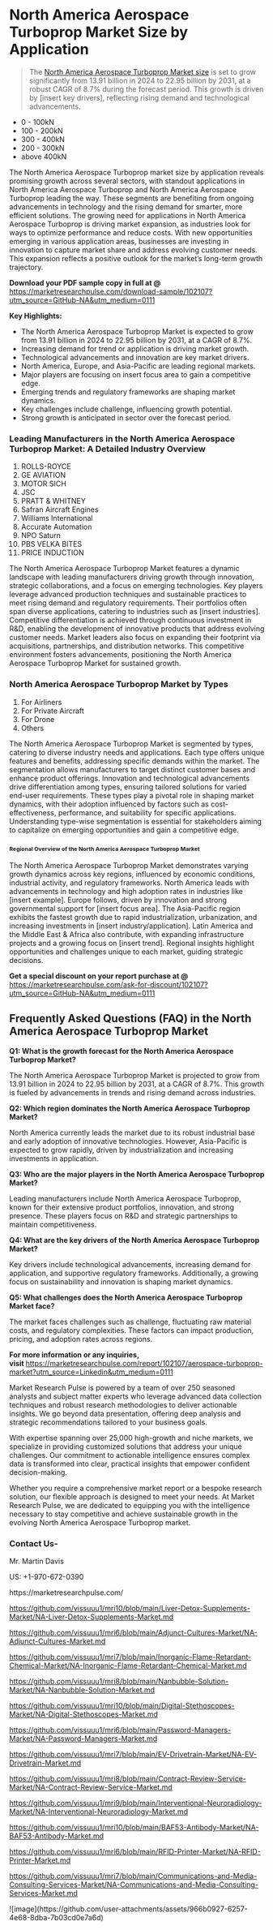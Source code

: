 <h1>North America Aerospace Turboprop Market&nbsp;Size by Application</h1><blockquote><p>The <a href="https://marketresearchpulse.com/download-sample/102107?utm_source=GitHub-NA&amp;utm_medium=0111">North America Aerospace Turboprop Market size</a> is set to grow significantly from 13.91 billion in 2024 to 22.95 billion by 2031, at a robust CAGR of 8.7% during the forecast period. This growth is driven by [insert key drivers], reflecting rising demand and technological advancements.</p></blockquote><ul><li>0 - 100kN<li> 100 - 200kN<li> 300 - 400kN<li> 200 - 300kN<li> above 400kN</li></ul><p>The North America Aerospace Turboprop market size by application reveals promising growth across several sectors, with standout applications in North America Aerospace Turboprop and North America Aerospace Turboprop leading the way. These segments are benefiting from ongoing advancements in technology and the rising demand for smarter, more efficient solutions. The growing need for applications in North America Aerospace Turboprop is driving market expansion, as industries look for ways to optimize performance and reduce costs. With new opportunities emerging in various application areas, businesses are investing in innovation to capture market share and address evolving customer needs. This expansion reflects a positive outlook for the market’s long-term growth trajectory.</p><p><strong>Download your PDF sample copy in full at @ </strong><a href="https://marketresearchpulse.com/download-sample/102107?utm_source=GitHub-NA&amp;utm_medium=0111">https://marketresearchpulse.com/download-sample/102107?utm_source=GitHub-NA&amp;utm_medium=0111</a></p><p><strong>Key Highlights: </strong></p><ul><li>The North America Aerospace Turboprop Market is expected to grow from 13.91 billion in 2024 to 22.95 billion by 2031, at a CAGR of 8.7%.</li><li>Increasing demand for trend or application is driving market growth.</li><li>Technological advancements and innovation are key market drivers.</li><li>North America, Europe, and Asia-Pacific are leading regional markets.</li><li>Major players are focusing on insert focus area to gain a competitive edge.</li><li>Emerging trends and regulatory frameworks are shaping market dynamics.</li><li>Key challenges include challenge, influencing growth potential.</li><li>Strong growth is anticipated in sector over the forecast period.</li></ul><h3>Leading Manufacturers in the North America Aerospace Turboprop Market: A Detailed Industry Overview</h3><ol><li>ROLLS-ROYCE</li><li>GE AVIATION</li><li>MOTOR SICH</li><li>JSC</li><li>PRATT & WHITNEY</li><li>Safran Aircraft Engines</li><li>Williams International</li><li>Accurate Automation</li><li>NPO Saturn</li><li>PBS VELKA BITES</li><li>PRICE INDUCTION</li></ol><div class="flex max-w-full flex-col flex-grow"><div class="min-h-8 text-message flex w-full flex-col items-end gap-2 whitespace-normal break-words [.text-message+&amp;]:mt-5" dir="auto" data-message-author-role="assistant" data-message-id="fd8432e4-4910-450d-b182-61b7bfb0a01f" data-message-model-slug="gpt-4o"><div class="flex w-full flex-col gap-1 empty:hidden first:pt-[3px]"><div class="markdown prose w-full break-words dark:prose-invert light"><p>The North America Aerospace Turboprop Market features a dynamic landscape with leading manufacturers driving growth through innovation, strategic collaborations, and a focus on emerging technologies. Key players leverage advanced production techniques and sustainable practices to meet rising demand and regulatory requirements. Their portfolios often span diverse applications, catering to industries such as [insert industries]. Competitive differentiation is achieved through continuous investment in R&amp;D, enabling the development of innovative products that address evolving customer needs. Market leaders also focus on expanding their footprint via acquisitions, partnerships, and distribution networks. This competitive environment fosters advancements, positioning the North America Aerospace Turboprop Market for sustained growth.</p></div></div></div></div><h3>North America Aerospace Turboprop Market by Types</h3><ol><li>For Airliners<li> For Private Aircraft<li> For Drone<li> Others</li></ol><div class="flex max-w-full flex-col flex-grow"><div class="min-h-8 text-message flex w-full flex-col items-end gap-2 whitespace-normal break-words [.text-message+&amp;]:mt-5" dir="auto" data-message-author-role="assistant" data-message-id="084470be-0bb7-4664-bddf-5156b4f41249" data-message-model-slug="gpt-4o-mini"><div class="flex w-full flex-col gap-1 empty:hidden first:pt-[3px]"><div class="markdown prose w-full break-words dark:prose-invert light"><p>The North America Aerospace Turboprop Market is segmented by types, catering to diverse industry needs and applications. Each type offers unique features and benefits, addressing specific demands within the market. The segmentation allows manufacturers to target distinct customer bases and enhance product offerings. Innovation and technological advancements drive differentiation among types, ensuring tailored solutions for varied end-user requirements. These types play a pivotal role in shaping market dynamics, with their adoption influenced by factors such as cost-effectiveness, performance, and suitability for specific applications. Understanding type-wise segmentation is essential for stakeholders aiming to capitalize on emerging opportunities and gain a competitive edge.</p></div></div></div></div><h3><span style="font-size: 11px;">Regional Overview of the North America Aerospace Turboprop Market</span></h3><div class="flex max-w-full flex-col flex-grow"><div class="min-h-8 text-message flex w-full flex-col items-end gap-2 whitespace-normal break-words [.text-message+&amp;]:mt-5" dir="auto" data-message-author-role="assistant" data-message-id="e9038762-ce64-4e30-91c9-9bd413514231" data-message-model-slug="gpt-4o-mini"><div class="flex w-full flex-col gap-1 empty:hidden first:pt-[3px]"><div class="markdown prose w-full break-words dark:prose-invert light"><p>The North America Aerospace Turboprop Market demonstrates varying growth dynamics across key regions, influenced by economic conditions, industrial activity, and regulatory frameworks. North America leads with advancements in technology and high adoption rates in industries like [insert example]. Europe follows, driven by innovation and strong governmental support for [insert focus area]. The Asia-Pacific region exhibits the fastest growth due to rapid industrialization, urbanization, and increasing investments in [insert industry/application]. Latin America and the Middle East &amp; Africa also contribute, with expanding infrastructure projects and a growing focus on [insert trend]. Regional insights highlight opportunities and challenges unique to each market, guiding strategic decisions.</p></div></div></div></div><p><strong>Get a special discount on your report purchase at @ </strong><a href="https://marketresearchpulse.com/ask-for-discount/102107?utm_source=GitHub-NA&amp;utm_medium=0111">https://marketresearchpulse.com/ask-for-discount/102107?utm_source=GitHub-NA&amp;utm_medium=0111</a></p><h2>Frequently Asked Questions (FAQ) in the North America Aerospace Turboprop Market</h2><p><strong>Q1: What is the growth forecast for the North America Aerospace Turboprop Market?</strong></p><p>The North America Aerospace Turboprop Market is projected to grow from 13.91 billion in 2024 to 22.95 billion by 2031, at a CAGR of 8.7%. This growth is fueled by advancements in trends and rising demand across industries.</p><p><strong>Q2: Which region dominates the North America Aerospace Turboprop Market?</strong></p><p>North America currently leads the market due to its robust industrial base and early adoption of innovative technologies. However, Asia-Pacific is expected to grow rapidly, driven by industrialization and increasing investments in application.</p><p><strong>Q3: Who are the major players in the North America Aerospace Turboprop Market?</strong></p><p>Leading manufacturers include North America Aerospace Turboprop, known for their extensive product portfolios, innovation, and strong presence. These players focus on R&amp;D and strategic partnerships to maintain competitiveness.</p><p><strong>Q4: What are the key drivers of the North America Aerospace Turboprop Market?</strong></p><p>Key drivers include technological advancements, increasing demand for application, and supportive regulatory frameworks. Additionally, a growing focus on sustainability and innovation is shaping market dynamics.</p><p><strong>Q5: What challenges does the North America Aerospace Turboprop Market face?</strong></p><p>The market faces challenges such as challenge, fluctuating raw material costs, and regulatory complexities. These factors can impact production, pricing, and adoption rates across regions.</p><p><strong>For more information or any inquiries, visit&nbsp;</strong><a href="https://marketresearchpulse.com/report/102107/aerospace-turboprop-market?utm_source=Linkedin&utm_medium=0111">https://marketresearchpulse.com/report/102107/aerospace-turboprop-market?utm_source=Linkedin&utm_medium=0111</a></p><p>Market Research Pulse is powered by a team of over 250 seasoned analysts and subject matter experts who leverage advanced data collection techniques and robust research methodologies to deliver actionable insights. We go beyond data presentation, offering deep analysis and strategic recommendations tailored to your business goals.</p><p>With expertise spanning over 25,000 high-growth and niche markets, we specialize in providing customized solutions that address your unique challenges. Our commitment to actionable intelligence ensures complex data is transformed into clear, practical insights that empower confident decision-making.</p><p>Whether you require a comprehensive market report or a bespoke research solution, our flexible approach is designed to meet your needs. At Market Research Pulse, we are dedicated to equipping you with the intelligence necessary to stay competitive and achieve sustainable growth in the evolving North America Aerospace Turboprop market.</p><h3><strong>Contact Us-</strong></h3><p>Mr. Martin Davis</p><p>US: +1-970-672-0390</p><p>https://marketresearchpulse.com/</p><p><a href="https://github.com/vissuuu1/mri10/blob/main/Liver-Detox-Supplements-Market/NA-Liver-Detox-Supplements-Market.md">https://github.com/vissuuu1/mri10/blob/main/Liver-Detox-Supplements-Market/NA-Liver-Detox-Supplements-Market.md</a></p><p><a href="https://github.com/vissuuu1/mri6/blob/main/Adjunct-Cultures-Market/NA-Adjunct-Cultures-Market.md">https://github.com/vissuuu1/mri6/blob/main/Adjunct-Cultures-Market/NA-Adjunct-Cultures-Market.md</a></p><p><a href="https://github.com/vissuuu1/mri7/blob/main/Inorganic-Flame-Retardant-Chemical-Market/NA-Inorganic-Flame-Retardant-Chemical-Market.md">https://github.com/vissuuu1/mri7/blob/main/Inorganic-Flame-Retardant-Chemical-Market/NA-Inorganic-Flame-Retardant-Chemical-Market.md</a></p><p><a href="https://github.com/vissuuu1/mri8/blob/main/Nanbubble-Solution-Market/NA-Nanbubble-Solution-Market.md">https://github.com/vissuuu1/mri8/blob/main/Nanbubble-Solution-Market/NA-Nanbubble-Solution-Market.md</a></p><p><a href="https://github.com/vissuuu1/mri10/blob/main/Digital-Stethoscopes-Market/NA-Digital-Stethoscopes-Market.md">https://github.com/vissuuu1/mri10/blob/main/Digital-Stethoscopes-Market/NA-Digital-Stethoscopes-Market.md</a></p><p><a href="https://github.com/vissuuu1/mri6/blob/main/Password-Managers-Market/NA-Password-Managers-Market.md">https://github.com/vissuuu1/mri6/blob/main/Password-Managers-Market/NA-Password-Managers-Market.md</a></p><p><a href="https://github.com/vissuuu1/mri7/blob/main/EV-Drivetrain-Market/NA-EV-Drivetrain-Market.md">https://github.com/vissuuu1/mri7/blob/main/EV-Drivetrain-Market/NA-EV-Drivetrain-Market.md</a></p><p><a href="https://github.com/vissuuu1/mri8/blob/main/Contract-Review-Service-Market/NA-Contract-Review-Service-Market.md">https://github.com/vissuuu1/mri8/blob/main/Contract-Review-Service-Market/NA-Contract-Review-Service-Market.md</a></p><p><a href="https://github.com/vissuuu1/mri9/blob/main/Interventional-Neuroradiology-Market/NA-Interventional-Neuroradiology-Market.md">https://github.com/vissuuu1/mri9/blob/main/Interventional-Neuroradiology-Market/NA-Interventional-Neuroradiology-Market.md</a></p><p><a href="https://github.com/vissuuu1/mri10/blob/main/BAF53-Antibody-Market/NA-BAF53-Antibody-Market.md">https://github.com/vissuuu1/mri10/blob/main/BAF53-Antibody-Market/NA-BAF53-Antibody-Market.md</a></p><p><a href="https://github.com/vissuuu1/mri6/blob/main/RFID-Printer-Market/NA-RFID-Printer-Market.md">https://github.com/vissuuu1/mri6/blob/main/RFID-Printer-Market/NA-RFID-Printer-Market.md</a></p><p><a href="https://github.com/vissuuu1/mri7/blob/main/Communications-and-Media-Consulting-Services-Market/NA-Communications-and-Media-Consulting-Services-Market.md">https://github.com/vissuuu1/mri7/blob/main/Communications-and-Media-Consulting-Services-Market/NA-Communications-and-Media-Consulting-Services-Market.md</a></p>
![image](https://github.com/user-attachments/assets/966b0927-6257-4e68-8dba-7b03cd0e7a6d)
